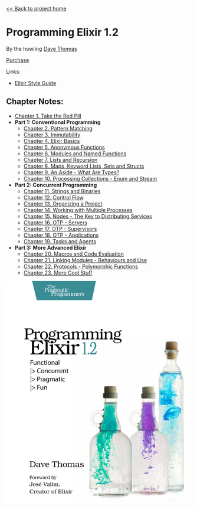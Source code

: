 [&lt;&lt; Back to project home](../../README.md)

# Programming Elixir 1.2

By the howling [Dave Thomas](https://pragdave.me/)

[Purchase](https://pragprog.com/book/elixir12/programming-elixir-1-2)

Links:

- [Elixir Style Guide](https://github.com/niftyn8/elixir_style_guide)

## Chapter Notes:

- [Chapter 1. Take the Red Pill](ch01-take-the-red-pill.md)
- **Part 1: Conventional Programming**
  - [Chapter 2. Pattern Matching](ch02-pattern-matching.md)
  - [Chapter 3. Immutability](ch03-immutability.md)
  - [Chapter 4. Elixir Basics](ch04-elixir-basics.md)
  - [Chapter 5. Anonymous Functions](ch05-anonymous-functions.md)
  - [Chapter 6. Modules and Named Functions](ch06-modules-and-named-functions.md)
  - [Chapter 7. Lists and Recursion](ch07-lists-and-recursion.md)
  - [Chapter 8. Maps, Keyword Lists, Sets and Structs](ch08-maps-keyword-lists-sets-and-structs.md)
  - [Chapter 9. An Aside - What Are Types?](ch09-an-aside-what-are-types.md)
  - [Chapter 10. Processing Collections - Enum and Stream](ch10-processing-collections-enum-and-stream.md)
- **Part 2: Concurrent Programming**
  - [Chapter 11. Strings and Binaries](ch11-strings-and-binaries.md)
  - [Chapter 12. Control Flow](ch12-control-flow.md)
  - [Chapter 13. Organizing a Project](ch13-organizing-a-project.md)
  - [Chapter 14. Working with Multiple Processes](ch14-working-with-multiple-processes.md)
  - [Chapter 15. Nodes - The Key to Distributing Services](ch15-nodes-the-key-to-distributing-services.md)
  - [Chapter 16. OTP - Servers](ch16-otp-servers.md)
  - [Chapter 17. OTP - Supervisors](ch17-otp-supervisors.md)
  - [Chapter 18. OTP - Applications](ch18-otp-applications.md)
  - [Chapter 19. Tasks and Agents](ch19-tasks-and-agents.md)
- **Part 3: More Advanced Elixir**
  - [Chapter 20. Macros and Code Evaluation](ch20-macros-and-code-evaluation.md)
  - [Chapter 21. Linking Modules - Behaviours and Use](ch21-linking-modules-behaviours-and-use.md)
  - [Chapter 22. Protocols - Polymorphic Functions](ch22-protocols-polymorphic-functions.md)
  - [Chapter 23. More Cool Stuff](ch23-more-cool-stuff.md)

![book cover](cover.jpg)
